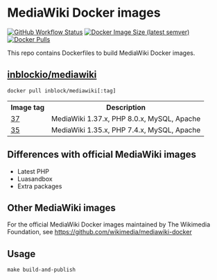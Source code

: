 # MediaWiki Docker images

[![GitHub Workflow Status](https://img.shields.io/github/workflow/status/ProfessionalWiki/mw-docker/Docker%20Build)](https://github.com/ProfessionalWiki/mw-docker/actions?query=workflow%3A"Docker+Build")
[![Docker Image Size (latest semver)](https://img.shields.io/docker/image-size/inblockio/mediawiki)](https://hub.docker.com/r/inblockio/mediawiki)
[![Docker Pulls](https://img.shields.io/docker/pulls/inblockio/mediawiki)](https://hub.docker.com/r/inblockio/mediawiki)

This repo contains Dockerfiles to build MediaWiki Docker images.

## [inblockio/mediawiki](https://hub.docker.com/repository/docker/inblockio/mediawiki)

    docker pull inblock/mediawiki[:tag]

<table>
	<tr>
		<th>Image tag</th>
		<th>Description</th>
	</tr>
	<tr>
		<td><a href="https://hub.docker.com/repository/docker/inblockio/mediawiki/tags?page=1&name=37">37</a></td>
		<td>MediaWiki 1.37.x, PHP 8.0.x, MySQL, Apache</td>
	</tr>
	<tr>
		<td><a href="https://hub.docker.com/repository/docker/inblockio/mediawiki/tags?page=1&name=35">35</a></td>
		<td>MediaWiki 1.35.x, PHP 7.4.x, MySQL, Apache</td>
	</tr>
</table>

## Differences with official MediaWiki images

* Latest PHP
* Luasandbox
* Extra packages

## Other MediaWiki images

For the official MediaWiki Docker images maintained by The Wikimedia Foundation, see https://github.com/wikimedia/mediawiki-docker

## Usage
```
make build-and-publish
```

